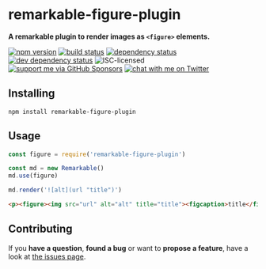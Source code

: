 # remarkable-figure-plugin

**A remarkable plugin to render images as `<figure>` elements.**

[![npm version](https://img.shields.io/npm/v/remarkable-figure-plugin.svg)](https://www.npmjs.com/package/remarkable-figure-plugin)
[![build status](https://img.shields.io/travis/derhuerst/remarkable-figure-plugin.svg)](https://travis-ci.org/derhuerst/remarkable-figure-plugin)
[![dependency status](https://img.shields.io/david/derhuerst/remarkable-figure-plugin.svg)](https://david-dm.org/derhuerst/remarkable-figure-plugin)
[![dev dependency status](https://img.shields.io/david/dev/derhuerst/remarkable-figure-plugin.svg)](https://david-dm.org/derhuerst/remarkable-figure-plugin#info=devDependencies)
![ISC-licensed](https://img.shields.io/github/license/derhuerst/remarkable-figure-plugin.svg)
[![support me via GitHub Sponsors](https://img.shields.io/badge/support%20me-donate-fa7664.svg)](https://github.com/sponsors/derhuerst)
[![chat with me on Twitter](https://img.shields.io/badge/chat%20with%20me-on%20Twitter-1da1f2.svg)](https://twitter.com/derhuerst)


## Installing

```
npm install remarkable-figure-plugin
```


## Usage

```js
const figure = require('remarkable-figure-plugin')

const md = new Remarkable()
md.use(figure)

md.render('![alt](url "title")')
```

```html
<p><figure><img src="url" alt="alt" title="title"><figcaption>title</figcaption></figure></p>
```


## Contributing

If you **have a question**, **found a bug** or want to **propose a feature**, have a look at [the issues page](https://github.com/derhuerst/remarkable-figure-plugin/issues).
